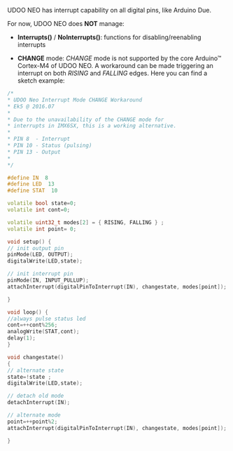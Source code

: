 UDOO NEO has interrupt capability on all digital pins, like Arduino Due.

For now, UDOO NEO does **NOT** manage:
 - **Interrupts()** / **NoInterrupts()**: functions for disabling/reenabling interrupts

 - **CHANGE** mode: *CHANGE* mode is not supported by the core Arduino&trade; Cortex-M4 of UDOO NEO. A workaround can be made triggering an interrupt on both *RISING* and *FALLING* edges. Here you can find a sketch example:

```cpp
/*
* UDOO Neo Interrupt Mode CHANGE Workaround
* Ek5 @ 2016.07
*
* Due to the unavailability of the CHANGE mode for
* interrupts in IMX6SX, this is a working alternative.
*
* PIN 8  - Interrupt
* PIN 10 - Status (pulsing)
* PIN 13 - Output
*
*/

#define IN  8
#define LED  13
#define STAT  10

volatile bool state=0;
volatile int cont=0;

volatile uint32_t modes[2] = { RISING, FALLING } ;
volatile int point= 0;

void setup() {
// init output pin
pinMode(LED, OUTPUT);
digitalWrite(LED,state);

// init interrupt pin
pinMode(IN, INPUT_PULLUP);
attachInterrupt(digitalPinToInterrupt(IN), changestate, modes[point]);

}

void loop() {
//always pulse status led
cont=++cont%256;
analogWrite(STAT,cont);
delay(1);
}

void changestate()
{
// alternate state
state=!state ;
digitalWrite(LED,state);

// detach old mode
detachInterrupt(IN);

// alternate mode
point=++point%2;
attachInterrupt(digitalPinToInterrupt(IN), changestate, modes[point]);

}

```
